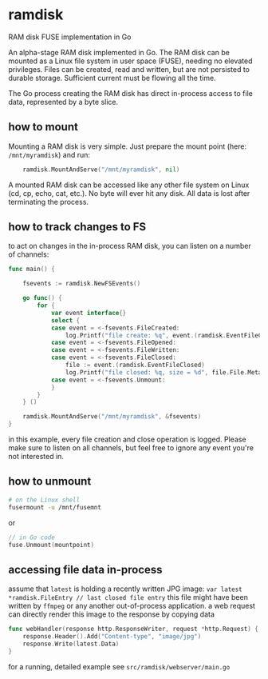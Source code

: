 # ramdisk
RAM disk FUSE implementation in Go

An alpha-stage RAM disk implemented in Go.
The RAM disk can be mounted as a Linux file system in user space (FUSE), needing no elevated privileges.
Files can be created, read and written, but are not persisted to durable storage. Sufficient current must be flowing all the time.

The Go process creating the RAM disk has direct in-process access to file data, represented by a byte slice.

## how to mount

Mounting a RAM disk is very simple. Just prepare the mount point (here: `/mnt/myramdisk`)
and run:
```go
	ramdisk.MountAndServe("/mnt/myramdisk", nil)
```

A mounted RAM disk can be accessed like any other file system on Linux (cd, cp, echo, cat, etc.).
No byte will ever hit any disk. All data is lost after terminating the process.

## how to track changes to FS

to act on changes in the in-process RAM disk, you can listen on a number of channels:

```go
func main() {

	fsevents := ramdisk.NewFSEvents()

	go func() {
		for {
			var event interface{}
			select {
			case event = <-fsevents.FileCreated:
				log.Printf("file create: %q", event.(ramdisk.EventFileCreated).File.Meta.Name())
			case event = <-fsevents.FileOpened:
			case event = <-fsevents.FileWritten:
			case event = <-fsevents.FileClosed:
				file := event.(ramdisk.EventFileClosed)
				log.Printf("file closed: %q, size = %d", file.File.Meta.Name(), file.File.Meta.Size())
			case event = <-fsevents.Unmount:
			}
		}
	} ()

	ramdisk.MountAndServe("/mnt/myramdisk", &fsevents)
}
```

in this example, every file creation and close operation is logged.
Please make sure to listen on all channels, but feel free to ignore any event you're not interested in.

## how to unmount
```bash
# on the Linux shell
fusermount -u /mnt/fusemnt
```

or 

```go
// in Go code
fuse.Unmount(mountpoint)
```

## accessing file data in-process

assume that `latest` is holding a recently written JPG image:
`var latest *ramdisk.FileEntry // last closed file entry`
this file might have been written by `ffmpeg` or any another out-of-process application.
a web request can directly render this image to the response by copying data

```go
func webHandler(response http.ResponseWriter, request *http.Request) {
    response.Header().Add("Content-type", "image/jpg")
    response.Write(latest.Data)
}
```

for a running, detailed example see `src/ramdisk/webserver/main.go`


    